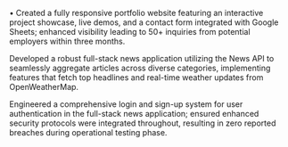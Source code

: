 • Created a fully responsive portfolio website featuring an interactive project showcase, live demos, and a contact form integrated with Google Sheets; enhanced visibility leading to 50+ inquiries from potential employers within three months.

Developed a robust full-stack news application utilizing the News API to seamlessly aggregate articles across diverse categories, implementing features that fetch top headlines and real-time weather updates from OpenWeatherMap.

Engineered a comprehensive login and sign-up system for user authentication in the full-stack news application; ensured enhanced security protocols were integrated throughout, resulting in zero reported breaches during operational testing phase.
